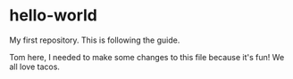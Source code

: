 # hello-world
My first repository. This is following the guide.

Tom here, I needed to make some changes to this file because it's fun! We all love tacos.
